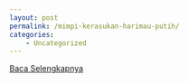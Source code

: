 ```yaml
---
layout: post
permalink: /mimpi-kerasukan-harimau-putih/
categories:
    - Uncategorized
---
```


[Baca Selengkapnya](/08)